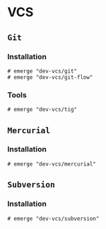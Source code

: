 # VCS

## `Git`

### Installation

```ShellSession
# emerge "dev-vcs/git"
# emerge "dev-vcs/git-flow"
```

### Tools

```ShellSession
# emerge "dev-vcs/tig"
```

## `Mercurial`

### Installation

```ShellSession
# emerge "dev-vcs/mercurial"
```

## `Subversion`

### Installation

```ShellSession
# emerge "dev-vcs/subversion"
```
